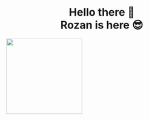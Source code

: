 <h1 align="center">Hello there 👋 <br> Rozan is here 😎</h1>
<p><img src="duck-r.gif" width="200px"></p>

<!-- ## What am I interested in?
- 👨‍💻 Competitive Programming
- ➗ Math
- 🌐 Web Development

## Mastered Languages

-->

<!--

Here are some ideas to get you started:

- 🔭 I’m currently working on ...
- 🌱 I’m currently learning ...
- 👯 I’m looking to collaborate on ...
- 🤔 I’m looking for help with ...
- 💬 Ask me about ...
- 📫 How to reach me: ...
- 😄 Pronouns: ...
- ⚡ Fun fact: ...
-->
